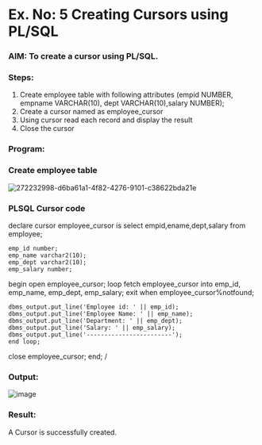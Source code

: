 # Ex. No: 5 Creating Cursors using PL/SQL

### AIM: To create a cursor using PL/SQL.

### Steps:
1. Create employee table with following attributes (empid NUMBER, empname VARCHAR(10), dept VARCHAR(10),salary NUMBER);
2. Create a cursor named as employee_cursor
3. Using cursor read each record and display the result
4. Close the cursor

### Program:
### Create employee table
![272232998-d6ba61a1-4f82-4276-9101-c38622bda21e](https://github.com/Prasannalakshmiganesan/Ex-no-6-Creating-Cursors-using-PL-SQL/assets/118610231/51b09e0c-b30b-4f60-bd71-b11e33624186)

### PLSQL Cursor code
declare 
	cursor employee_cursor is
		select empid,ename,dept,salary
		from employee;
	
	emp_id number;
	emp_name varchar2(10);
	emp_dept varchar2(10);
	emp_salary number;
begin
	open employee_cursor;
	loop 
		fetch employee_cursor into emp_id, emp_name, emp_dept, emp_salary;
	exit when employee_cursor%notfound;

	dbms_output.put_line('Employee id: ' || emp_id);
	dbms_output.put_line('Employee Name: ' || emp_name);
	dbms_output.put_line('Department: ' || emp_dept);
	dbms_output.put_line('Salary: ' || emp_salary);
	dbms_output.put_line('------------------------');
	end loop;

close employee_cursor;
end;
/

### Output:
![image](https://github.com/Prasannalakshmiganesan/Ex-no-6-Creating-Cursors-using-PL-SQL/assets/118610231/2593080b-b59f-44c1-b0eb-0dbe2206a185)

### Result:
A Cursor is successfully created.
